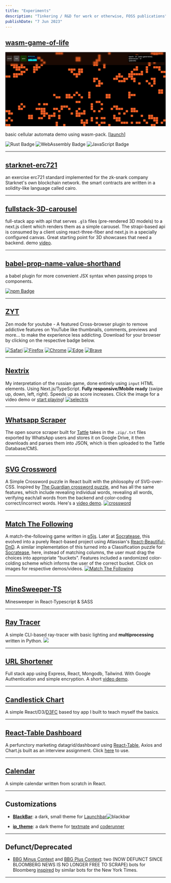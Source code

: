 ```yaml
---
title: "Experiments"
description: "Tinkering / R&D for work or otherwise, FOSS publications"
publishDate: "7 Jun 2023"
---
```




## [wasm-game-of-life](https://github.com/surajsharma/wasm-game-of-life) 
![wgol](https://raw.githubusercontent.com/surajsharma/wasm-game-of-life/master/wgol.jpg)

basic cellular automata demo using wasm-pack. [[launch](https://evenzero.in/wasm-game-of-life/)]

![Rust Badge](https://img.shields.io/badge/Rust-000?logo=rust&logoColor=fff&style=flat-square)
![WebAssembly Badge](https://img.shields.io/badge/WebAssembly-654FF0?logo=webassembly&logoColor=fff&style=flat-square)
![JavaScript Badge](https://img.shields.io/badge/JavaScript-F7DF1E?logo=javascript&logoColor=000&style=flat-square)



---

## [starknet-erc721](https://github.com/surajsharma/starknet-erc721) 
an exercise erc721 standard implemented for the zk-snark company Starknet's own blockchain network. the smart contracts are written in a solidity-like language called cairo.

---

## [fullstack-3D-carousel](https://www.youtube.com/watch?v=9YEBQj7bmd8)
full-stack app with api that serves `.glb` files (pre-rendered 3D models) to a next.js client which renders them as a simple carousel. The strapi-based api is consumed by a client using react-three-fiber and next.js in a specially configured canvas. Great starting point for 3D showcases that need a backend. demo [video](https://www.youtube.com/watch?v=9YEBQj7bmd8&list=PLWT9NvDdpWqyc-UxGVY7JMumlzYJx8XOd&index=9).

---

## [babel-prop-name-value-shorthand](https://www.npmjs.com/package/babel-prop-name-value-shorthand)
a babel plugin for more convenient JSX syntax when passing props to components.

[![npm Badge](https://img.shields.io/badge/npm-CB3837?logo=npm&logoColor=fff&style=flat-square)](https://www.npmjs.com/package/babel-prop-name-value-shorthand)

---

## [ZYT](https://github.com/inversepolarity/ZYT)
Zen mode for youtube - A featured Cross-browser plugin to remove addictive features on YouTube like thumbnails, comments, previews and more... to make the experience less addicting. Download for your browser by clicking on the respective badge below.

<a class="no-underline" href="https://github.com/inversepolarity/ZenTube/raw/main/safari/ZenTube/build/sa_zentube-latest.zip"><img src="https://img.shields.io/badge/Safari-f0f0f0?style=for-the-badge&amp;logo=Safari&amp;logoColor=black" alt="Safari"></a> 
<a href="https://addons.mozilla.org/en-US/firefox/addon/zentube/"><img src="https://img.shields.io/badge/Firefox-FF7139?style=for-the-badge&amp;logo=Firefox-Browser&amp;logoColor=white" alt="Firefox"></a> 
<a href="https://bit.ly/3S3dTvT"><img src="https://img.shields.io/badge/Google_chrome-4285F4?style=for-the-badge&amp;logo=Google-chrome&amp;logoColor=white" alt="Chrome"></a> 
<a href="https://bit.ly/3S3dTvT"><img src="https://img.shields.io/badge/Microsoft_Edge-0078D7?style=for-the-badge&amp;logo=Microsoft-edge&amp;logoColor=white" alt="Edge"></a> <a href="https://bit.ly/3S3dTvT"><img src="https://img.shields.io/badge/Brave-FB542B?style=for-the-badge&amp;logo=Brave&amp;logoColor=white" alt="Brave"></a>

---

## [Nextrix](https://github.com/surajsharma/nextris)
My interpretation of the russian game, done entirely using `input` HTML elements. Using Next.js/TypeScript. **Fully responsive/Mobile ready** (swipe up, down, left, right). Speeds up as score increases. Click the image for a video demo or [start playing](https://nextris.vercel.app/)! [![selectris](https://github.com/surajsharma/nextris/raw/main/public/nextris.png)](https://www.youtube.com/watch?v=uI725Y0SJz0&list=PLWT9NvDdpWqy3K8WRsmCyKvTFMpIOHXNo&index=6)

---

## [Whatsapp Scraper](https://koshwapp.netlify.app/)
The open source scraper built for [Tattle](tattle.co.in) takes in the `.zip/.txt` files exported by WhatsApp users and stores it on Google Drive, it then downloads and parses them into JSON, which is then uploaded to the Tattle Database/CMS. 


---

## [SVG Crossword](https://github.com/surajsharma/Crossword)
A Simple Crossword puzzle in React built with the philosophy of SVG-over-CSS. Inspired by [The Guardian crossword puzzle](https://github.com/zetter/react-crossword), and has all the same features, which include revealing individual words, revealing all words, verifying each/all words from the backend and color-coding correct/incorrect words. Here's a [video demo](https://www.youtube.com/watch?v=pkqtAVJ-olc). 
 [![crossword](/images/CW.gif)](https://github.com/surajsharma/Crossword "svg crossword")



---

## [Match The Following](https://codepen.io/surajs1/pen/mYXeWJ)
A match-the-following game written in [p5js](https://p5js.org). Later at [Socratease](socratease.in), this evolved into a purely React-based project using Atlassian's [React-Beautiful-DnD](https://github.com/atlassian/react-beautiful-dnd). A similar implementation of this turned into a Classification puzzle for [Socratease](socratease.co), here, instead of matching columns, the user must drag the choices into appropriate "buckets". Features included a randomized color-colding scheme which informs the user of the correct bucket. Click on images for respective demos/videos.
 [![Match The Following](/images/mtf.png)](https://codepen.io/surajs1/pen/mYXeWJ) 

---

## [MineSweeper-TS](https://github.com/surajsharma/TS-Minesweeper)
Minesweeper in React-Typescript & SASS 


---

## [Ray Tracer](https://github.com/surajsharma/raytracer)
A simple CLI-based ray-tracer with basic lighting and **multiprocessing** written in Python.  ![](https://camo.githubusercontent.com/4e7a2552e00c53bafaf14efac97ec6c71f30985bb8c2d6446482ec94b80b8ade/68747470733a2f2f6261667962656967323334367562376c736266626b756d697a6e65677136716771737573376b656e70377767367670797965687961676e776975712e697066732e696e667572612d697066732e696f2f)


---

## [URL Shortener](https://github.com/surajsharma/url-shortener)
Full stack app using Express, React, Mongodb, Tailwind. With Google Authentication and simple encryption. A short [video demo](https://www.youtube.com/watch?v=w75OT1gX_uA). 


---

## [Candlestick Chart](https://github.com/surajsharma/Candlestick-Chart)
A simple React/D3/[D3FC](https://d3fc.io/) based toy app I built to teach myself the basics. 


---

## [React-Table Dashboard](https://github.com/surajsharma/react-table-with-charts)
A perfunctory marketing datagrid/dashboard using [React-Table](https://github.com/tannerlinsley/react-table), Axios and Chart.js built as an interview assignment. Click [here](https://quirky-poitras-eb3484.netlify.app/ ) to use. 

---

## [Calendar](https://github.com/surajsharma/Calendar)
A simple calendar written from scratch in React. 


---

## Customizations

-   [**BlackBar**](https://github.com/surajsharma/BLACKBAR): a dark, small theme for [Launchbar](https://www.obdev.at/products/launchbar/index.html)![blackbar](https://puu.sh/IrMJE/369fd891ec.png)

-   [**ip_theme**](https://github.com/inversepolarity/ip_theme): a dark theme for [textmate](https://github.com/inversepolarity/ip_theme) and [coderunner](https://coderunnerapp.com/)

---

## Defunct/Deprecated

-   [BBG Minus Context](https://twitter.com/BBGMinusContext) and [BBG Plus Context](https://twitter.com/BBGPlusContext): two (NOW DEFUNCT SINCE BLOOMBERG NEWS IS NO LONGER FREE TO SCRAPE) bots for Bloomberg [inspired](https://surajsharma.github.io/2018/03/Bots) by similar bots for the New York Times.

---
